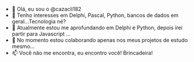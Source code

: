 - 👋 Olá, eu sou o @cazacli182
- 👀 Tenho interesses em Delphi, Pascal, Python, bancos de dados em geral...Tecnologia né?
- 🌱 Atualmente estou me aprofundando em Delphi e Python, depois irei partir para Javascript ...
- 💞️ No momento estou colaborando apenas nos meus projetos de estudo mesmo...
- 📫 Você não me encontra, eu encontro você! Brincadeira!

<!---
cazacli182/cazacli182 is a ✨ special ✨ repository because its `README.md` (this file) appears on your GitHub profile.
You can click the Preview link to take a look at your changes.
--->
